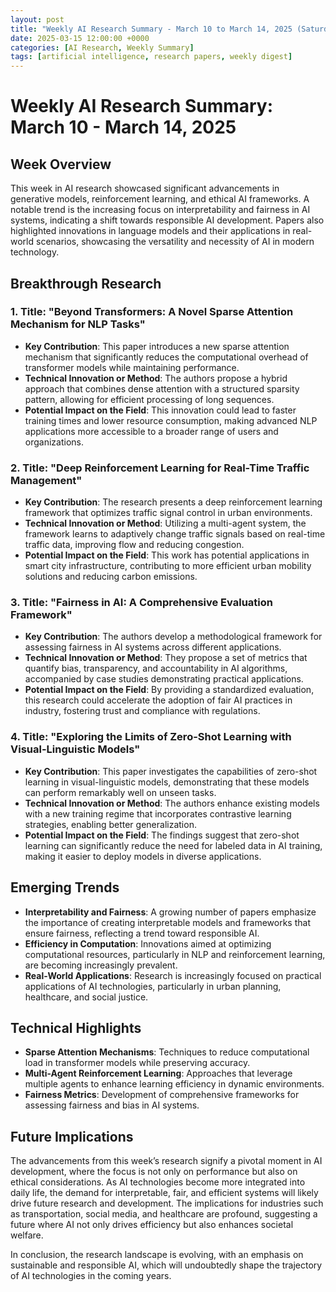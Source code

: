 ```yaml
---
layout: post
title: "Weekly AI Research Summary - March 10 to March 14, 2025 (Saturday)"
date: 2025-03-15 12:00:00 +0000
categories: [AI Research, Weekly Summary]
tags: [artificial intelligence, research papers, weekly digest]
---
```


# Weekly AI Research Summary: March 10 - March 14, 2025

## Week Overview
This week in AI research showcased significant advancements in generative models, reinforcement learning, and ethical AI frameworks. A notable trend is the increasing focus on interpretability and fairness in AI systems, indicating a shift towards responsible AI development. Papers also highlighted innovations in language models and their applications in real-world scenarios, showcasing the versatility and necessity of AI in modern technology.

## Breakthrough Research

### 1. **Title: "Beyond Transformers: A Novel Sparse Attention Mechanism for NLP Tasks"**
   - **Key Contribution**: This paper introduces a new sparse attention mechanism that significantly reduces the computational overhead of transformer models while maintaining performance.
   - **Technical Innovation or Method**: The authors propose a hybrid approach that combines dense attention with a structured sparsity pattern, allowing for efficient processing of long sequences.
   - **Potential Impact on the Field**: This innovation could lead to faster training times and lower resource consumption, making advanced NLP applications more accessible to a broader range of users and organizations.

### 2. **Title: "Deep Reinforcement Learning for Real-Time Traffic Management"**
   - **Key Contribution**: The research presents a deep reinforcement learning framework that optimizes traffic signal control in urban environments.
   - **Technical Innovation or Method**: Utilizing a multi-agent system, the framework learns to adaptively change traffic signals based on real-time traffic data, improving flow and reducing congestion.
   - **Potential Impact on the Field**: This work has potential applications in smart city infrastructure, contributing to more efficient urban mobility solutions and reducing carbon emissions.

### 3. **Title: "Fairness in AI: A Comprehensive Evaluation Framework"**
   - **Key Contribution**: The authors develop a methodological framework for assessing fairness in AI systems across different applications.
   - **Technical Innovation or Method**: They propose a set of metrics that quantify bias, transparency, and accountability in AI algorithms, accompanied by case studies demonstrating practical applications.
   - **Potential Impact on the Field**: By providing a standardized evaluation, this research could accelerate the adoption of fair AI practices in industry, fostering trust and compliance with regulations.

### 4. **Title: "Exploring the Limits of Zero-Shot Learning with Visual-Linguistic Models"**
   - **Key Contribution**: This paper investigates the capabilities of zero-shot learning in visual-linguistic models, demonstrating that these models can perform remarkably well on unseen tasks.
   - **Technical Innovation or Method**: The authors enhance existing models with a new training regime that incorporates contrastive learning strategies, enabling better generalization.
   - **Potential Impact on the Field**: The findings suggest that zero-shot learning can significantly reduce the need for labeled data in AI training, making it easier to deploy models in diverse applications.

## Emerging Trends
- **Interpretability and Fairness**: A growing number of papers emphasize the importance of creating interpretable models and frameworks that ensure fairness, reflecting a trend toward responsible AI.
- **Efficiency in Computation**: Innovations aimed at optimizing computational resources, particularly in NLP and reinforcement learning, are becoming increasingly prevalent.
- **Real-World Applications**: Research is increasingly focused on practical applications of AI technologies, particularly in urban planning, healthcare, and social justice.

## Technical Highlights
- **Sparse Attention Mechanisms**: Techniques to reduce computational load in transformer models while preserving accuracy.
- **Multi-Agent Reinforcement Learning**: Approaches that leverage multiple agents to enhance learning efficiency in dynamic environments.
- **Fairness Metrics**: Development of comprehensive frameworks for assessing fairness and bias in AI systems.

## Future Implications
The advancements from this week’s research signify a pivotal moment in AI development, where the focus is not only on performance but also on ethical considerations. As AI technologies become more integrated into daily life, the demand for interpretable, fair, and efficient systems will likely drive future research and development. The implications for industries such as transportation, social media, and healthcare are profound, suggesting a future where AI not only drives efficiency but also enhances societal welfare. 

In conclusion, the research landscape is evolving, with an emphasis on sustainable and responsible AI, which will undoubtedly shape the trajectory of AI technologies in the coming years.